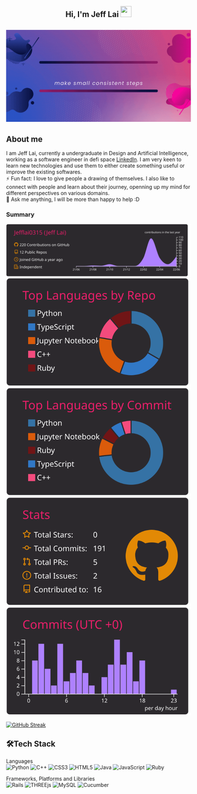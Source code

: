 <h2 align="center">Hi, I'm Jeff Lai  <img src="https://user-images.githubusercontent.com/39955420/147578264-bae0526c-028a-49d2-8af8-d08bb4edbd2a.gif" height="30" width="30"></h2>
 


<h2 align="center"><img src="images/banner.gif"></h2>

<h2>About me</h2>

I am Jeff Lai, currently a undergraduate in Design and Artificial Intelligence, working as a software engineer in defi space [LinkedIn](https://www.linkedin.com/in/pin-nean-lai/). I am very keen to learn new technologies and use them to either create something useful or improve the existing softwares.   
⚡ Fun fact: I love to give people a drawing of themselves. I also like to connect with people and learn about their journey, openning up my mind for different perspectives on various domains.   
💬 Ask me anything, I will be more than happy to help :D
<h3>Summary</h3>

[![](https://raw.githubusercontent.com/jefflai0315/jefflai0315/main/profile-summary-card-output/monokai/0-profile-details.svg)](http://github-profile-summary-cards.vercel.app/api/cards/profile-details?username=jefflai0315&theme=solarized_dark)
[![](https://raw.githubusercontent.com/jefflai0315/jefflai0315/main/profile-summary-card-output/monokai/1-repos-per-language.svg)](http://github-profile-summary-cards.vercel.app/api/cards/repos-per-language?username=jefflai0315&theme=solarized_dark)
[![](https://raw.githubusercontent.com/jefflai0315/jefflai0315/main/profile-summary-card-output/monokai/2-most-commit-language.svg)](http://github-profile-summary-cards.vercel.app/api/cards/most-commit-language?username=jefflai0315&theme=solarized_dark)
[![](https://raw.githubusercontent.com/jefflai0315/jefflai0315/main/profile-summary-card-output/monokai/3-stats.svg)](http://github-profile-summary-cards.vercel.app/api/cards/stats?username=jefflai0315&theme=solarized_dark)
[![](https://raw.githubusercontent.com/jefflai0315/jefflai0315/main/profile-summary-card-output/monokai/4-productive-time.svg)](http://github-profile-summary-cards.vercel.app/api/cards/productive-time?username=jefflai0315&theme=solarized_dark&utcOffset=8)


[![GitHub Streak](https://github-readme-streak-stats.herokuapp.com/?user=rishikagupta2468&theme=dark&ring=FFB19A&hide_border=true&currStreakNum=F6A085&fire=F6A085&currStreakLabel=F6A085)](https://git.io/streak-stats)

<h2>🛠Tech Stack</h2>

Languages  
![Python](https://img.shields.io/badge/python-%231572B6.svg?style=for-the-badge&logo=python&logoColor=white)
![C++](https://img.shields.io/badge/c++-%2300599C.svg?style=for-the-badge&logo=c%2B%2B&logoColor=white)
![CSS3](https://img.shields.io/badge/css3-%231572B6.svg?style=for-the-badge&logo=css3&logoColor=white)
![HTML5](https://img.shields.io/badge/html5-%23E34F26.svg?style=for-the-badge&logo=html5&logoColor=white)
![Java](https://img.shields.io/badge/python-%23ED8B00.svg?style=for-the-badge&logo=python&logoColor=white)
![JavaScript](https://img.shields.io/badge/javascript-%23323330.svg?style=for-the-badge&logo=javascript&logoColor=%23F7DF1E)
![Ruby](https://img.shields.io/badge/ruby-%23white.svg?style=for-the-badge&logo=ruby&logoColor=white)


Frameworks, Platforms and Libraries  
![Rails](https://img.shields.io/badge/rails-1C1E24?style=for-the-badge&logo=rails&logoColor=#B30000)
![THREEjs](https://img.shields.io/badge/THREEjs-%23white.svg?style=for-the-badge&logo=3js&logoColor=white)
![MySQL](https://img.shields.io/badge/mysql-%23404d59.svg?style=for-the-badge&logo=mysql&logoColor=%2361DAFB)
![Cucumber](https://img.shields.io/badge/cucumber-%23404d59.svg?style=for-the-badge&logo=cucumber&logoColor=%2361DAFB)




